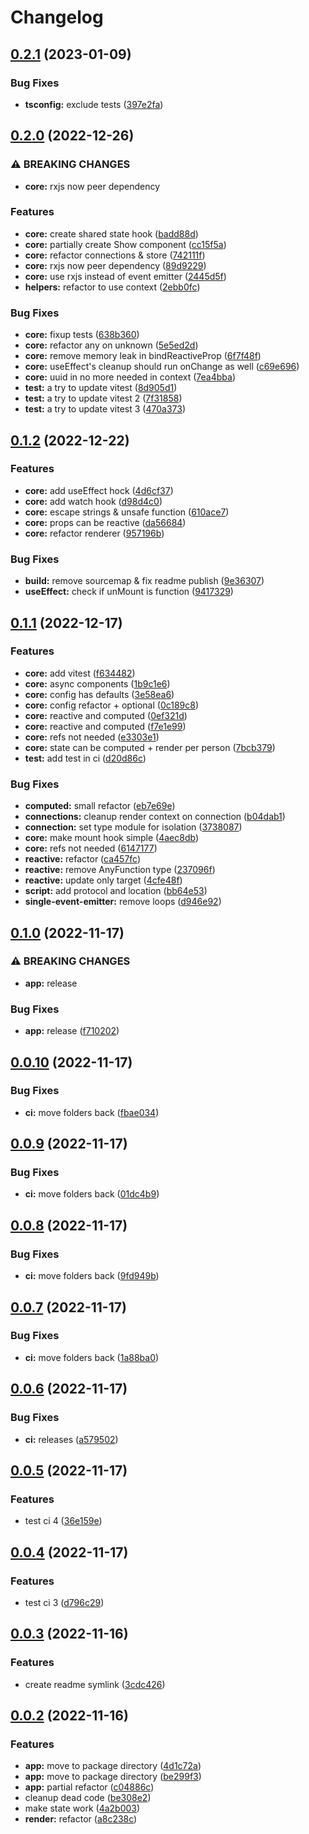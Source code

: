# Changelog

## [0.2.1](https://github.com/infodusha/aldrin/compare/aldrin-v0.2.0...aldrin-v0.2.1) (2023-01-09)


### Bug Fixes

* **tsconfig:** exclude tests ([397e2fa](https://github.com/infodusha/aldrin/commit/397e2facabee320d7ffef08382554602a73d226f))

## [0.2.0](https://github.com/infodusha/aldrin/compare/aldrin-v0.1.2...aldrin-v0.2.0) (2022-12-26)


### ⚠ BREAKING CHANGES

* **core:** rxjs now peer dependency

### Features

* **core:** create shared state hook ([badd88d](https://github.com/infodusha/aldrin/commit/badd88ddaec7c10c27670d18d2f50b087b749173))
* **core:** partially create Show component ([cc15f5a](https://github.com/infodusha/aldrin/commit/cc15f5ae5e5929f470f2f78fbb8bd7d55c12607b))
* **core:** refactor connections & store ([742111f](https://github.com/infodusha/aldrin/commit/742111f61b9c0252aab9bd4b4f9d0ae534677396))
* **core:** rxjs now peer dependency ([89d9229](https://github.com/infodusha/aldrin/commit/89d922962f91600fea6a57fdf3cde6591121f946))
* **core:** use rxjs instead of event emitter ([2445d5f](https://github.com/infodusha/aldrin/commit/2445d5fef298b022e5b1463db940f1cbbdc12a68))
* **helpers:** refactor to use context ([2ebb0fc](https://github.com/infodusha/aldrin/commit/2ebb0fce8ae3692b1b474ec306a32cda9e290410))


### Bug Fixes

* **core:** fixup tests ([638b360](https://github.com/infodusha/aldrin/commit/638b36097ae9bb3453b00ce4fb5a97e07f39319d))
* **core:** refactor any on unknown ([5e5ed2d](https://github.com/infodusha/aldrin/commit/5e5ed2d8bd365e4d33d7977a78ebdee406af11e6))
* **core:** remove memory leak in bindReactiveProp ([6f7f48f](https://github.com/infodusha/aldrin/commit/6f7f48fcb373feed56beb7c109fcc092b27cb9d6))
* **core:** useEffect's cleanup should run onChange as well ([c69e696](https://github.com/infodusha/aldrin/commit/c69e696f86c32ca559323acedaed965c5f4eb3f0))
* **core:** uuid in no more needed in context ([7ea4bba](https://github.com/infodusha/aldrin/commit/7ea4bba58e5e66bbcbcae66b326c728586353426))
* **test:** a try to update vitest ([8d905d1](https://github.com/infodusha/aldrin/commit/8d905d1ea0053bd81d4723fcb152bc6a7f1e3a64))
* **test:** a try to update vitest 2 ([7f31858](https://github.com/infodusha/aldrin/commit/7f31858158ce3b186b204a4c24c9097cc9f51617))
* **test:** a try to update vitest 3 ([470a373](https://github.com/infodusha/aldrin/commit/470a3739de3e28ac5784c00ef436d3d742c1597a))

## [0.1.2](https://github.com/infodusha/aldrin/compare/aldrin-v0.1.1...aldrin-v0.1.2) (2022-12-22)


### Features

* **core:** add useEffect hock ([4d6cf37](https://github.com/infodusha/aldrin/commit/4d6cf37511d2439323a8dfbaf0ad93cab245ec3a))
* **core:** add watch hook ([d98d4c0](https://github.com/infodusha/aldrin/commit/d98d4c0b97a83eba9c8a178eecb3dc7b650929d1))
* **core:** escape strings & unsafe function ([610ace7](https://github.com/infodusha/aldrin/commit/610ace7727c0a6c43ac888a86fd3429826b75470))
* **core:** props can be reactive ([da56684](https://github.com/infodusha/aldrin/commit/da56684e0764f0befe7c43364a7653558bbc4d3a))
* **core:** refactor renderer ([957196b](https://github.com/infodusha/aldrin/commit/957196b700139265155af77aa6478a3909d7e094))


### Bug Fixes

* **build:** remove sourcemap & fix readme publish ([9e36307](https://github.com/infodusha/aldrin/commit/9e36307ad93a62f71f481f04c3f055d52b5a43a6))
* **useEffect:** check if unMount is function ([9417329](https://github.com/infodusha/aldrin/commit/9417329601958a18c1d2de2aee2c06ab0f1e133f))

## [0.1.1](https://github.com/infodusha/aldrin/compare/aldrin-v0.1.0...aldrin-v0.1.1) (2022-12-17)


### Features

* **core:** add vitest ([f634482](https://github.com/infodusha/aldrin/commit/f634482030fcd17ce3de0efaeb192d32f7dfc328))
* **core:** async components ([1b9c1e6](https://github.com/infodusha/aldrin/commit/1b9c1e6f7a795a41c62e19e8bbf65ddc270cbf50))
* **core:** config has defaults ([3e58ea6](https://github.com/infodusha/aldrin/commit/3e58ea62edff27b4f5f2d556a6590b8ff57d12a5))
* **core:** config refactor + optional ([0c189c8](https://github.com/infodusha/aldrin/commit/0c189c842a83e83aa48a935c8d414e0e8ccda999))
* **core:** reactive and computed ([0ef321d](https://github.com/infodusha/aldrin/commit/0ef321de8b53fc9ad80a384eeaf4b310aafaa574))
* **core:** reactive and computed ([f7e1e99](https://github.com/infodusha/aldrin/commit/f7e1e99f12930c08e9954c1cef6edc42ad09a795))
* **core:** refs not needed ([e3303e1](https://github.com/infodusha/aldrin/commit/e3303e1d33bd430fb3ae2ece353ae29a6679b977))
* **core:** state can be computed + render per person ([7bcb379](https://github.com/infodusha/aldrin/commit/7bcb379567cd06cabca64d4d3df845af7a98e51c))
* **test:** add test in ci ([d20d86c](https://github.com/infodusha/aldrin/commit/d20d86c5cf4bfdb46e9c3ad4131e9ed82339e39d))


### Bug Fixes

* **computed:** small refactor ([eb7e69e](https://github.com/infodusha/aldrin/commit/eb7e69e6b49e674831a62cf603828e585f0c4d4d))
* **connections:** cleanup render context on connection ([b04dab1](https://github.com/infodusha/aldrin/commit/b04dab152b1c43232a9b8e2c3ed86565d6bb200b))
* **connection:** set type module for isolation ([3738087](https://github.com/infodusha/aldrin/commit/3738087aaf83ec52bee22fa8759ead4d174585c5))
* **core:** make mount hook simple ([4aec8db](https://github.com/infodusha/aldrin/commit/4aec8dbb5321c4444899ddbae8744dc9a04b9e32))
* **core:** refs not needed ([6147177](https://github.com/infodusha/aldrin/commit/614717784abc63cb6885082bf8809cc9a301b7fb))
* **reactive:** refactor ([ca457fc](https://github.com/infodusha/aldrin/commit/ca457fcfc1a8697a52745a9afca8382478b20bb8))
* **reactive:** remove AnyFunction type ([237096f](https://github.com/infodusha/aldrin/commit/237096ff22cbf8b4b0db25d4416410f5ae8fe86c))
* **reactive:** update only target ([4cfe48f](https://github.com/infodusha/aldrin/commit/4cfe48fd2553f132bfd4b4f7e39ac6be1b946e62))
* **script:** add protocol and location ([bb64e53](https://github.com/infodusha/aldrin/commit/bb64e530a64fd6a6f0bbbceff51b776a6803d5a2))
* **single-event-emitter:** remove loops ([d946e92](https://github.com/infodusha/aldrin/commit/d946e92b835543ac8b4a90ad989aca54621429ef))

## [0.1.0](https://github.com/infodusha/aldrin/compare/aldrin-v0.0.10...aldrin-v0.1.0) (2022-11-17)


### ⚠ BREAKING CHANGES

* **app:** release

### Bug Fixes

* **app:** release ([f710202](https://github.com/infodusha/aldrin/commit/f710202c9b420346aefeb6cbdda9bd9324f36f62))

## [0.0.10](https://github.com/infodusha/aldrin/compare/aldrin-v0.0.9...aldrin-v0.0.10) (2022-11-17)


### Bug Fixes

* **ci:** move folders back ([fbae034](https://github.com/infodusha/aldrin/commit/fbae034c266e7654bcb8ef3e3bfc73efd3f5a423))

## [0.0.9](https://github.com/infodusha/aldrin/compare/aldrin-v0.0.8...aldrin-v0.0.9) (2022-11-17)


### Bug Fixes

* **ci:** move folders back ([01dc4b9](https://github.com/infodusha/aldrin/commit/01dc4b9701d8deb99511660eb0d637164c795ba5))

## [0.0.8](https://github.com/infodusha/aldrin/compare/aldrin-v0.0.7...aldrin-v0.0.8) (2022-11-17)


### Bug Fixes

* **ci:** move folders back ([9fd949b](https://github.com/infodusha/aldrin/commit/9fd949ba4498d179a3ab8b17aaae8c4791e606e7))

## [0.0.7](https://github.com/infodusha/aldrin/compare/aldrin-v0.0.6...aldrin-v0.0.7) (2022-11-17)


### Bug Fixes

* **ci:** move folders back ([1a88ba0](https://github.com/infodusha/aldrin/commit/1a88ba0e5746650b216b726f1929b1bb8548c39d))

## [0.0.6](https://github.com/infodusha/aldrin/compare/aldrin-v0.0.5...aldrin-v0.0.6) (2022-11-17)


### Bug Fixes

* **ci:** releases ([a579502](https://github.com/infodusha/aldrin/commit/a57950206b091bda761f35322a625d65f89ea98e))

## [0.0.5](https://github.com/infodusha/aldrin/compare/aldrin-v0.0.4...aldrin-v0.0.5) (2022-11-17)


### Features

* test ci 4 ([36e159e](https://github.com/infodusha/aldrin/commit/36e159e578ef19293a039163482d6bdfc51e9034))

## [0.0.4](https://github.com/infodusha/aldrin/compare/aldrin-v0.0.3...aldrin-v0.0.4) (2022-11-17)


### Features

* test ci 3 ([d796c29](https://github.com/infodusha/aldrin/commit/d796c299179c66a81c1450f39452a0edbb13cd08))

## [0.0.3](https://github.com/infodusha/aldrin/compare/aldrin-v0.0.2...aldrin-v0.0.3) (2022-11-16)


### Features

* create readme symlink ([3cdc426](https://github.com/infodusha/aldrin/commit/3cdc426e5d224d3eb487197d8f29a9438e2097df))

## [0.0.2](https://github.com/infodusha/aldrin/compare/aldrin-v0.0.1...aldrin-v0.0.2) (2022-11-16)


### Features

* **app:** move to package directory ([4d1c72a](https://github.com/infodusha/aldrin/commit/4d1c72af1d55a47c4c180ea849e088eb4384e001))
* **app:** move to package directory ([be299f3](https://github.com/infodusha/aldrin/commit/be299f3bd0b4db27b01124e19adfaf642199c3ca))
* **app:** partial refactor ([c04886c](https://github.com/infodusha/aldrin/commit/c04886c6d129d3f6632444e0a6f7219c8589dde7))
* cleanup dead code ([be308e2](https://github.com/infodusha/aldrin/commit/be308e2aa4ea3d432939c235da8bb152099888b3))
* make state work ([4a2b003](https://github.com/infodusha/aldrin/commit/4a2b003fc9d0816ebbcab6f8a924cdac0c7f973d))
* **render:** refactor ([a8c238c](https://github.com/infodusha/aldrin/commit/a8c238cefbcfe3c9b2108cbca1ce4186ed466b78))
